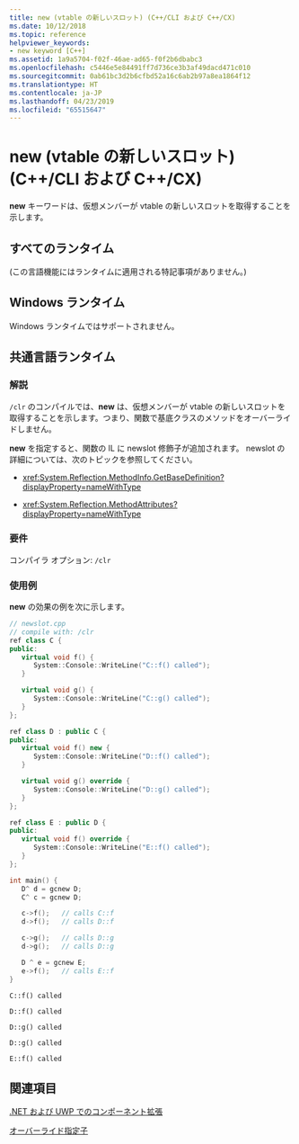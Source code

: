 ```yaml
---
title: new (vtable の新しいスロット) (C++/CLI および C++/CX)
ms.date: 10/12/2018
ms.topic: reference
helpviewer_keywords:
- new keyword [C++]
ms.assetid: 1a9a5704-f02f-46ae-ad65-f0f2b6dbabc3
ms.openlocfilehash: c5446e5e84491ff7d736ce3b3af49dacd471c010
ms.sourcegitcommit: 0ab61bc3d2b6cfbd52a16c6ab2b97a8ea1864f12
ms.translationtype: HT
ms.contentlocale: ja-JP
ms.lasthandoff: 04/23/2019
ms.locfileid: "65515647"
---
```

# <a name="new-new-slot-in-vtable--ccli-and-ccx"></a>new (vtable の新しいスロット) (C++/CLI および C++/CX)

**new** キーワードは、仮想メンバーが vtable の新しいスロットを取得することを示します。

## <a name="all-runtimes"></a>すべてのランタイム

(この言語機能にはランタイムに適用される特記事項がありません。)

## <a name="windows-runtime"></a>Windows ランタイム

Windows ランタイムではサポートされません。

## <a name="common-language-runtime"></a>共通言語ランタイム

### <a name="remarks"></a>解説

`/clr` のコンパイルでは、**new** は、仮想メンバーが vtable の新しいスロットを取得することを示します。つまり、関数で基底クラスのメソッドをオーバーライドしません。

**new** を指定すると、関数の IL に newslot 修飾子が追加されます。  newslot の詳細については、次のトピックを参照してください。

- <xref:System.Reflection.MethodInfo.GetBaseDefinition?displayProperty=nameWithType>

- <xref:System.Reflection.MethodAttributes?displayProperty=nameWithType>

### <a name="requirements"></a>要件

コンパイラ オプション: `/clr`

### <a name="examples"></a>使用例

**new** の効果の例を次に示します。

```cpp
// newslot.cpp
// compile with: /clr
ref class C {
public:
   virtual void f() {
      System::Console::WriteLine("C::f() called");
   }

   virtual void g() {
      System::Console::WriteLine("C::g() called");
   }
};

ref class D : public C {
public:
   virtual void f() new {
      System::Console::WriteLine("D::f() called");
   }

   virtual void g() override {
      System::Console::WriteLine("D::g() called");
   }
};

ref class E : public D {
public:
   virtual void f() override {
      System::Console::WriteLine("E::f() called");
   }
};

int main() {
   D^ d = gcnew D;
   C^ c = gcnew D;

   c->f();   // calls C::f
   d->f();   // calls D::f

   c->g();   // calls D::g
   d->g();   // calls D::g

   D ^ e = gcnew E;
   e->f();   // calls E::f
}
```

```Output
C::f() called

D::f() called

D::g() called

D::g() called

E::f() called
```

## <a name="see-also"></a>関連項目

[.NET および UWP でのコンポーネント拡張](component-extensions-for-runtime-platforms.md)<br/>

[オーバーライド指定子](override-specifiers-cpp-component-extensions.md)